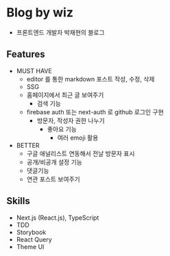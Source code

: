 # Blog by wiz
- 프론트엔드 개발자 박재현의 블로그

## Features
- MUST HAVE
    - editor 를 통한 markdown 포스트 작성, 수정, 삭제
    - SSG
    - 홈페이지에서 최근 글 보여주기
        - 검색 기능
    - firebase auth 또는 next-auth 로 github 로그인 구현
      - 방문자, 작성자 권한 나누기
        - 좋아요 기능
          - 여러 emoji 활용
- BETTER
    - 구글 애널리스트 연동해서 전날 방문자 표시
    - 공개/비공개 설정 기능
    - 댓글기능
    - 연관 포스트 보여주기

## Skills
- Next.js (React.js), TypeScript
- TDD
- Storybook
- React Query
- Theme UI
